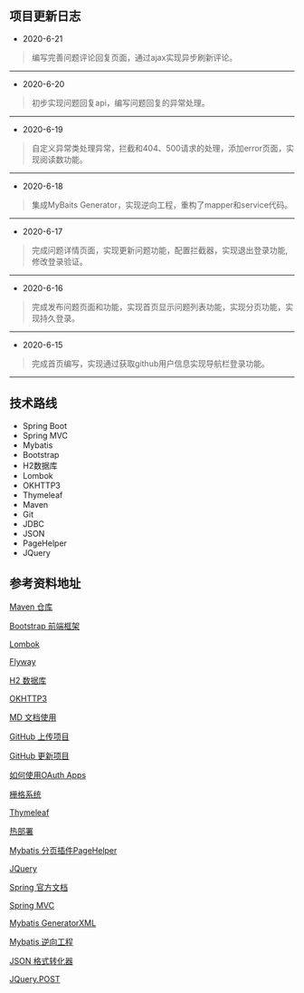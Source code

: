 ## 项目更新日志
* 2020-6-21
> 编写完善问题评论回复页面，通过ajax实现异步刷新评论。
***
* 2020-6-20
> 初步实现问题回复api，编写问题回复的异常处理。
***
* 2020-6-19
> 自定义异常类处理异常，拦截和404、500请求的处理，添加error页面，实现阅读数功能。
***
* 2020-6-18
> 集成MyBaits Generator，实现逆向工程，重构了mapper和service代码。
***
* 2020-6-17
> 完成问题详情页面，实现更新问题功能，配置拦截器，实现退出登录功能,修改登录验证。
***
* 2020-6-16
> 完成发布问题页面和功能，实现首页显示问题列表功能，实现分页功能，实现持久登录。
***
* 2020-6-15
> 完成首页编写，实现通过获取github用户信息实现导航栏登录功能。
***

## 技术路线
* Spring Boot
* Spring MVC
* Mybatis
* Bootstrap
* H2数据库
* Lombok
* OKHTTP3
* Thymeleaf
* Maven
* Git
* JDBC
* JSON
* PageHelper
* JQuery

## 参考资料地址
[Maven 仓库](https://mvnrepository.com/)

[Bootstrap 前端框架](https://v3.bootcss.com/getting-started/#download)

[Lombok](https://projectlombok.org/)

[Flyway](https://flywaydb.org/)

[H2 数据库](https://mvnrepository.com/artifact/com.h2database/h2)

[OKHTTP3](https://mvnrepository.com/artifact/com.h2database/h2)

[MD 文档使用](https://www.cnblogs.com/liugang-vip/p/6337580.html)

[GitHub 上传项目](https://blog.csdn.net/qq_40985788/article/details/104521945?utm_medium=distribute.pc_relevant.none-task-blog-BlogCommendFromMachineLearnPai2-1.nonecase&depth_1-utm_source=distribute.pc_relevant.none-task-blog-BlogCommendFromMachineLearnPai2-1.nonecase%E6%88%96https://blog.csdn.net/qq_41324838/article/details/94751688)

[GitHub 更新项目](https://blog.csdn.net/weixin_40928253/article/details/84841535?utm_medium=distribute.pc_relevant.none-task-blog-BlogCommendFromMachineLearnPai2-2.nonecase&depth_1-utm_source=distribute.pc_relevant.none-task-blog-BlogCommendFromMachineLearnPai2-2.nonecase)

[如何使用OAuth Apps](https://developer.github.com/apps/building-oauth-apps/authorizing-oauth-apps/)

[栅格系统](https://v3.bootcss.com/css/#grid)

[Thymeleaf](https://www.thymeleaf.org/)

[热部署](https://www.jianshu.com/p/f658fed35786)

[Mybatis 分页插件PageHelper](https://pagehelper.github.io/docs/howtouse/)

[JQuery](https://jquery.com/)

[Spring 官方文档](https://spring.io/projects/spring-framework)

[Spring MVC](https://spring.io/)

[Mybatis GeneratorXML](https://mybatis.org/generator/configreference/xmlconfig.html)

[Mybatis 逆向工程](https://blog.csdn.net/qq_39056805/article/details/80585941)

[JSON 格式转化器](http://jsoneditoronline.org/)

[JQuery.POST](https://api.jquery.com/jQuery.post/)